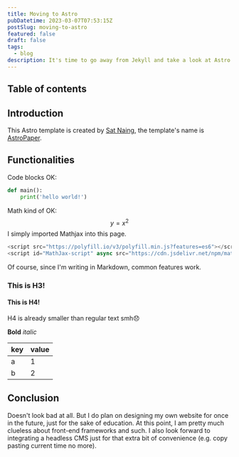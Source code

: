 ```yaml
---
title: Moving to Astro
pubDatetime: 2023-03-07T07:53:15Z
postSlug: moving-to-astro
featured: false
draft: false
tags:
  - blog
description: It's time to go away from Jekyll and take a look at Astro.
---
```

<script src="https://polyfill.io/v3/polyfill.min.js?features=es6"></script>
<script id="MathJax-script" async src="https://cdn.jsdelivr.net/npm/mathjax@3/es5/tex-mml-chtml.js"></script>

## Table of contents

## Introduction

This Astro template is created by [Sat Naing](https://satnaing.dev/blog), the template's name is [AstroPaper](https://astro-paper.pages.dev/).

## Functionalities

Code blocks OK:

```python
def main():
    print('hello world!')
```

Math kind of OK:
$$y=x^2$$
I simply imported Mathjax into this page.

```js
<script src="https://polyfill.io/v3/polyfill.min.js?features=es6"></script>
<script id="MathJax-script" async src="https://cdn.jsdelivr.net/npm/mathjax@3/es5/tex-mml-chtml.js"></script>
```

Of course, since I'm writing in Markdown, common features work.

### This is H3!

#### This is H4!

H4 is already smaller than regular text smh😞

**Bold** _italic_

| key | value |
| --- | ----- |
| a   | 1     |
| b   | 2     |

## Conclusion

Doesn't look bad at all. But I do plan on designing my own website for once in the future, just for the sake of education. At this point, I am pretty much clueless about front-end frameworks and such. I also look forward to integrating a headless CMS just for that extra bit of convenience (e.g. copy pasting current time no more).
